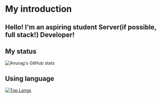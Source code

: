 # My introduction

## Hello! I'm an aspiring student Server(if possible, full stack!) Developer!

## My status

![Anurag's GitHub stats](https://github-readme-stats.vercel.app/api?username=yousung1020&show_icons=true&theme=dark)

## Using language

[![Top Langs](https://github-readme-stats.vercel.app/api/top-langs/?username=yousung1020&layout=compact)](https://github.com/yousung1020/github-readme-stats)

